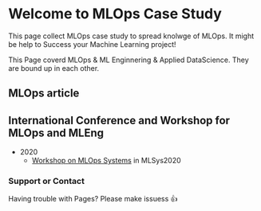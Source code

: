 # Welcome to MLOps Case Study

This page collect MLOps case study to spread knolwge of MLOps.
It might be help to Success your Machine Learning project!

This Page coverd MLOps & ML Enginnering & Applied DataScience.
They are bound up in each other.


## MLOps article


## International Conference and Workshop for MLOps and MLEng
- 2020
  - [Workshop on MLOps Systems](https://mlops-systems.github.io/) in MLSys2020


### Support or Contact

Having trouble with Pages?
Please make issuess :+1:
